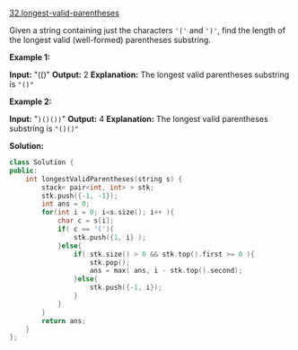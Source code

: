 [32.longest-valid-parentheses](https://leetcode.com/problems/longest-valid-parentheses/)  

Given a string containing just the characters `'('` and `')'`, find the length of the longest valid (well-formed) parentheses substring.

**Example 1:**

**Input:** "(()"
**Output:** 2
**Explanation:** The longest valid parentheses substring is `"()"`

**Example 2:**

**Input:** "`)()())`"
**Output:** 4
**Explanation:** The longest valid parentheses substring is `"()()"`  



**Solution:**  

```cpp
class Solution {
public:
    int longestValidParentheses(string s) {
        stack< pair<int, int> > stk;
        stk.push({-1, -1});
        int ans = 0;
        for(int i = 0; i<s.size(); i++ ){
            char c = s[i];
            if( c == '('){
                stk.push({1, i} );
            }else{
                if( stk.size() > 0 && stk.top().first >= 0 ){
                    stk.pop();
                    ans = max( ans, i - stk.top().second);
                }else{
                    stk.push({-1, i});
                }
            }
        }
        return ans;
    }
};
```
      